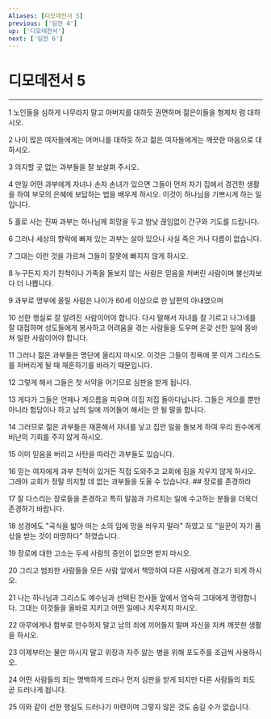 ```yaml
---
Aliases: [디모데전서 5]
previous: ['딤전 4']
up: ['디모데전서']
next: ['딤전 6']
---
```

# 디모데전서 5

***


1 노인들을 심하게 나무라지 말고 아버지를 대하듯 권면하며 젊은이들을 형제처 럼 대하시오. 

2 나이 많은 여자들에게는 어머니를 대하듯 하고 젊은 여자들에게는 깨끗한 마음으로 대하시오. 

3 의지할 곳 없는 과부들을 잘 보살펴 주시오. 

4 만일 어떤 과부에게 자녀나 손자 손녀가 있으면 그들이 먼저 자기 집에서 경건한 생활을 하여 부모의 은혜에 보답하는 법을 배우게 하시오. 이것이 하나님을 기쁘시게 하는 일입니다. 

5 홀로 사는 진짜 과부는 하나님께 희망을 두고 밤낮 끊임없이 간구와 기도를 드립니다. 

6 그러나 세상의 향락에 빠져 있는 과부는 살아 있으나 사실 죽은 거나 다름이 없습니다. 

7 그대는 이런 것을 가르쳐 그들이 잘못에 빠지지 않게 하시오. 

8 누구든지 자기 친척이나 가족을 돌보지 않는 사람은 믿음을 저버린 사람이며 불신자보다 더 나쁩니다. 

9 과부로 명부에 올릴 사람은 나이가 60세 이상으로 한 남편의 아내였으며 

10 선한 행실로 잘 알려진 사람이어야 합니다. 다시 말해서 자녀를 잘 기르고 나그네를 잘 대접하며 성도들에게 봉사하고 어려움을 겪는 사람들을 도우며 온갖 선한 일에 몸바쳐 일한 사람이어야 합니다. 

11 그러나 젊은 과부들은 명단에 올리지 마시오. 이것은 그들이 정욕에 못 이겨 그리스도를 저버리게 될 때 재혼하기를 바라기 때문입니다. 

12 그렇게 해서 그들은 첫 서약을 어기므로 심판을 받게 됩니다. 

13 게다가 그들은 언제나 게으름을 피우며 이집 저집 돌아다닙니다. 그들은 게으를 뿐만 아니라 험담이나 하고 남의 일에 끼어들어 해서는 안 될 말을 합니다. 

14 그러므로 젊은 과부들은 재혼해서 자녀를 낳고 집안 일을 돌보게 하여 우리 원수에게 비난의 기회를 주지 않게 하시오. 

15 이미 믿음을 버리고 사탄을 따라간 과부들도 있습니다. 

16 믿는 여자에게 과부 친척이 있거든 직접 도와주고 교회에 짐을 지우지 않게 하시오. 그래야 교회가 정말 의지할 데 없는 과부들을 도울 수 있습니다. ## 장로를 존경하라 

17 잘 다스리는 장로들을 존경하고 특히 말씀과 가르치는 일에 수고하는 분들을 더욱더 존경하기 바랍니다. 

18 성경에도 "곡식을 밟아 떠는 소의 입에 망을 씌우지 말라" 하였고 또 "일꾼이 자기 품삯을 받는 것이 마땅하다" 하였습니다. 

19 장로에 대한 고소는 두세 사람의 증인이 없으면 받지 마시오. 

20 그리고 범죄한 사람들을 모든 사람 앞에서 책망하여 다른 사람에게 경고가 되게 하시오. 

21 나는 하나님과 그리스도 예수님과 선택된 천사들 앞에서 엄숙히 그대에게 명령합니다. 그대는 이것들을 올바로 지키고 어떤 일에나 치우치지 마시오. 

22 아무에게나 함부로 안수하지 말고 남의 죄에 끼어들지 말며 자신을 지켜 깨끗한 생활을 하시오. 

23 이제부터는 물만 마시지 말고 위장과 자주 앓는 병을 위해 포도주를 조금씩 사용하시오. 

24 어떤 사람들의 죄는 명백하게 드러나 먼저 심판을 받게 되지만 다른 사람들의 죄도 곧 드러나게 됩니다. 

25 이와 같이 선한 행실도 드러나기 마련이며 그렇지 않은 것도 숨길 수가 없습니다.
